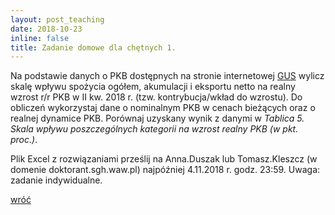 ```yaml
---
layout: post_teaching
date: 2018-10-23
inline: false
title: Zadanie domowe dla chętnych 1.
---
```

Na podstawie danych o PKB dostępnych na stronie internetowej <a target="_blank" rel="noopener noreferrer" href="https://stat.gov.pl">GUS</a> wylicz skalę wpływu spożycia ogółem, akumulacji i eksportu netto na realny wzrost r/r PKB w II kw. 2018 r. (tzw. kontrybucja/wkład do wzrostu). Do obliczeń wykorzystaj dane o nominalnym PKB w cenach bieżących oraz o realnej dynamice PKB. Porównaj uzyskany wynik z danymi w <i>Tablica 5. Skala wpływu poszczególnych kategorii na wzrost realny PKB (w pkt. proc.)</i>.

Plik Excel z rozwiązaniami prześlij na Anna.Duszak lub Tomasz.Kleszcz (w domenie doktorant.sgh.waw.pl) najpóźniej 4.11.2018 r. godz. 23:59. Uwaga: zadanie indywidualne.

<a href="{{ '/teaching/makroekonomia2/' | prepend: site.baseurl | prepend: site.url }}"> <i class="fas fa-undo"></i> wróć </a>
